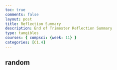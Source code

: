 ```yaml
---
toc: true
comments: false
layout: post
title: Reflection Summary
description: End of Trimester Reflection Summary
type: tangibles
courses: { compsci: {week: 11} }
categories: [C1.4]
---
```


## random
